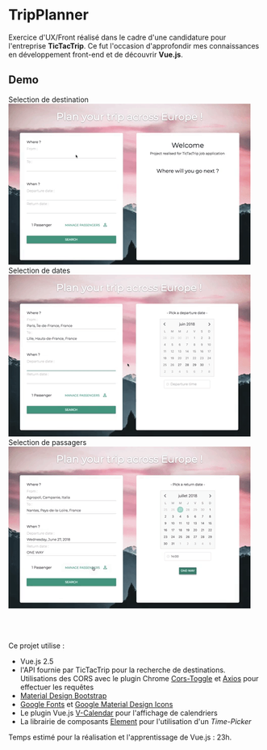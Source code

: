 # TripPlanner

Exercice d'UX/Front réalisé dans le cadre d'une candidature pour l'entreprise **TicTacTrip**.
Ce fut l'occasion d'approfondir mes connaissances en développement front-end et de découvrir **Vue.js**.
<br/>
## Demo
Selection de destination 
<br/>
![Alt Text](https://github.com/theo-le-donne/TripPlanner/blob/master/assets/gifDest.gif)
<br/>
Selection de dates
<br/>
![Alt Text](https://github.com/theo-le-donne/TripPlanner/blob/master/assets/gifDate.gif)
<br/>
Selection de passagers
<br/>
![Alt Text](https://github.com/theo-le-donne/TripPlanner/blob/master/assets/gifPass.gif)

<br/>
<br/>

Ce projet utilise :
- Vue.js 2.5
- l'API fournie par TicTacTrip pour la recherche de destinations. Utilisations des CORS avec le plugin Chrome [Cors-Toggle](https://chrome.google.com/webstore/detail/cors-toggle/jioikioepegflmdnbocfhgmpmopmjkim?hl=fr) et [Axios](https://github.com/axios/axios) pour effectuer les requêtes
- [Material Design Bootstrap](https://github.com/FezVrasta/bootstrap-material-design)
- [Google Fonts](https://fonts.google.com/) et [Google Material Design Icons](https://material.io/tools/icons/?style=baseline)
- Le plugin Vue.js [V-Calendar](https://github.com/nathanreyes/v-calendar) pour l'affichage de calendriers
- La librairie de composants [Element](http://element.eleme.io/#/en-US) pour l'utilisation d'un *Time-Picker*

Temps estimé pour la réalisation et l'apprentissage de Vue.js : 23h.
